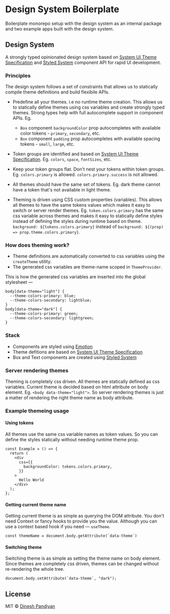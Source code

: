 # Design System Boilerplate

Boilerplate monorepo setup with the design system as an internal package and two example apps built with the design system.

## Design System

A strongly typed opinionated design system based on [System UI Theme Specification](https://system-ui.com/theme/) and [Styled System](https://styled-system.com/) component API for rapid UI development.

### Principles

The design system follows a set of constraints that allows us to statically compile theme definitions and build flexibile APIs.

- Predefine all your themes. i.e no runtime theme creation. This allows us to statically define themes using css variables and create strongly typed themes. Strong types help with full autocomplete support in component APIs. Eg. 
  - `Box` component `backgroundColor` prop autocompletes with available color tokens - `primary`, `secondary`, etc.
  - `Box` component `padding` prop autocompletes with available spacing tokens - `small`, `large`, etc.

- Token groups are identified and based on [System UI Theme Specification](https://system-ui.com/theme/). Eg. `colors`, `space`, `fontSizes`, etc.

- Keep your token groups flat. Don't nest your tokens within token groups. Eg. `colors.primary` is allowed. `colors.primary.success` is not allowed.

- All themes should have the same set of tokens. Eg. dark theme cannot have a token that's not available in light theme.

- Theming is driven using CSS custom properties (variables). This allows all themes to have the same tokens values which makes it easy to switch or server render themes. Eg. `token.colors.primary` has the same css variable across themes and makes it easy to statically define styles instead of defining the styles during runtime based on theme. `background: ${tokens.colors.primary}` instead of `background: ${(prop) => prop.theme.colors.primary}`.

### How does theming work?

- Theme definitions are automatically converted to css variables using the `createTheme` utility.
- The generated css variables are theme-name scoped in `ThemeProvider`.

This is how the generated css variables are inserted into the global stylesheet —

```
body[data-theme="light"] {
  --theme-colors-primary: blue;
  --theme-colors-secondary: lightblue;
}
body[data-theme="dark"] {
  --theme-colors-primary: green;
  --theme-colors-secondary: lightgreen;
}
```

### Stack

- Components are styled using [Emotion](https://emotion.sh/docs/introduction)
- Theme defitions are based on [System UI Theme Specification](https://system-ui.com/theme/)
- Box and Text components are created using [Styled System](https://styled-system.com/)

### Server rendering themes

Theming is completely css driven. All themes are statically defined as css variables. Current theme is decided based on html attribute on body element. Eg. `<body data-theme="light">`. So server rendering themes is just a matter of rendering the right theme name as body attribute.

### Example themeing usage

#### Using tokens

All themes use the same css variable names as token values. So you can define the styles statically without needing runtime theme prop.

```
const Example = () => {
  return (
    <div
      css={{
        backgroundColor: tokens.colors.primary,
      }}
    >
      Hello World
    </div>
  );
};
```

#### Getting current theme name

Getting current theme is as simple as querying the DOM attribute. You don't need Context or fancy hooks to provide you the value. Although you can use a context based hook if you need — `useTheme`.

```
const themeName = document.body.getAttribute(`data-theme`)
```

#### Switching theme

Switching theme is as simple as setting the theme name on body element. Since themes are completely css driven, themes can be changed without re-rendering the whole tree.

```
document.body.setAttribute(`data-theme`, "dark");
```

## License

MIT © [Dinesh Pandiyan](https://github.com/flexdinesh)
